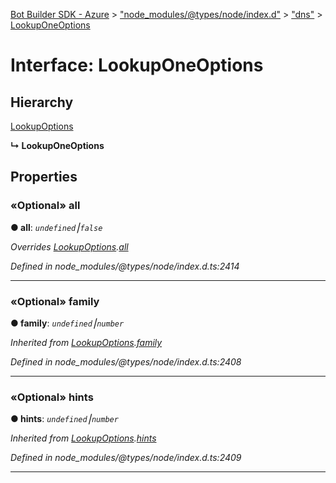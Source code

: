 [Bot Builder SDK - Azure](../README.md) > ["node_modules/@types/node/index.d"](../modules/_node_modules__types_node_index_d_.md) > ["dns"](../modules/_node_modules__types_node_index_d_._dns_.md) > [LookupOneOptions](../interfaces/_node_modules__types_node_index_d_._dns_.lookuponeoptions.md)



# Interface: LookupOneOptions

## Hierarchy


 [LookupOptions](_node_modules__types_node_index_d_._dns_.lookupoptions.md)

**↳ LookupOneOptions**








## Properties
<a id="all"></a>

### «Optional» all

**●  all**:  *`undefined`⎮`false`* 

*Overrides [LookupOptions](_node_modules__types_node_index_d_._dns_.lookupoptions.md).[all](_node_modules__types_node_index_d_._dns_.lookupoptions.md#all)*

*Defined in node_modules/@types/node/index.d.ts:2414*





___

<a id="family"></a>

### «Optional» family

**●  family**:  *`undefined`⎮`number`* 

*Inherited from [LookupOptions](_node_modules__types_node_index_d_._dns_.lookupoptions.md).[family](_node_modules__types_node_index_d_._dns_.lookupoptions.md#family)*

*Defined in node_modules/@types/node/index.d.ts:2408*





___

<a id="hints"></a>

### «Optional» hints

**●  hints**:  *`undefined`⎮`number`* 

*Inherited from [LookupOptions](_node_modules__types_node_index_d_._dns_.lookupoptions.md).[hints](_node_modules__types_node_index_d_._dns_.lookupoptions.md#hints)*

*Defined in node_modules/@types/node/index.d.ts:2409*





___


